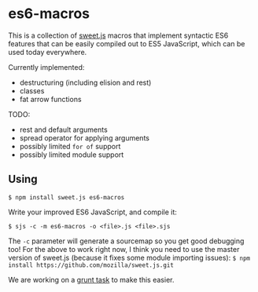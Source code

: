 # es6-macros

This is a collection of [sweet.js](http://sweetjs.org/) macros that
implement syntactic ES6 features that can be easily compiled out to
ES5 JavaScript, which can be used today everywhere.

Currently implemented:

* destructuring (including elision and rest)
* classes
* fat arrow functions

TODO:

* rest and default arguments
* spread operator for applying arguments
* possibly limited `for of` support
* possibly limited module support

## Using

```
$ npm install sweet.js es6-macros
```

Write your improved ES6 JavaScript, and compile it:

```
$ sjs -c -m es6-macros -o <file>.js <file>.sjs
```

The `-c` parameter will generate a sourcemap so you get good debugging
too! For the above to work right now, I think you need to use the
master version of sweet.js (because it fixes some module importing
issues): `$ npm install https://github.com/mozilla/sweet.js.git`

We are working on a [grunt
task](https://github.com/jlongster/grunt-sweet.js) to make this
easier.
